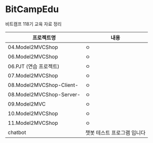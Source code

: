 # BitCampEdu
비트캠프 118기 교육 자료 정리

|프로젝트명|내용|
|--------|-----------|
|04.Model2MVCShop|ㅇ|
|06.Model2MVCShop|ㅇ|
|06.PJT (연습 프로젝트)|ㅇ|
|07.Model2MVCShop|ㅇ|
|08.Model2MVCShop-Client-|ㅇ|
|08.Model2MVCShop-Server-|ㅇ|
|09.Model2MVC|ㅇ|
|10.Model2MVCShop|ㅇ|
|11.Model2MVCShop|ㅇ|
|chatbot|챗봇 테스트 프로그램 입니다|

